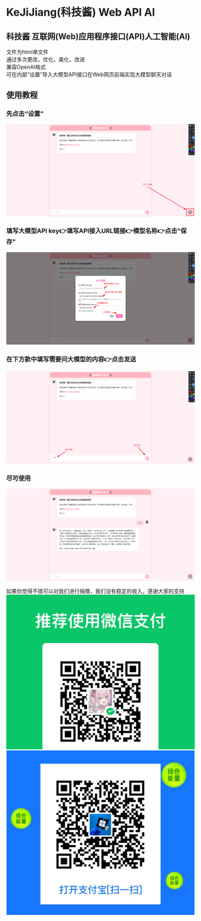 # KeJiJiang(科技酱) Web API AI
## 科技酱 互联网(Web)应用程序接口(API)人工智能(AI)
文件为html单文件  
通过多次更改，优化，美化，改进  
兼容OpenAI格式  
可在内部“设置”导入大模型API接口在Web网页前端实现大模型聊天对话
## 使用教程
### 先点击“设置”
![教程1](./img/1.jpg)
### 填写大模型API key👉填写API接入URL链接👉模型名称👉点击"保存"
![教程2](./img/2.jpg)
### 在下方款中填写需要问大模型的内容👉点击发送
![教程3](./img/3.jpg)
### 尽可使用
![教程4](./img/4.jpg)



如果你觉得不错可以对我们进行捐赠，我们没有稳定的收入，感谢大家的支持
![WeChat](./img/wechat.jpg)![AliPay](./img/alipay.png)
